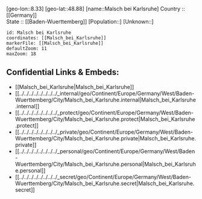 ﻿---
location: [48.88,8.33] 
mapzoom: [7,12] 
mapmarker: city 
type: City
tags:
- geo/City


SpocWebEntityId: 32241
isDeleted: false
confidential: public

---
[geo-lon::8.33] 
[geo-lat::48.88] 
[name::Malsch bei Karlsruhe] 
Country :: [[Germany]]  
State :: [[Baden-Wuerttemberg]] 
[Population::] 
[Unknown::] 


```leaflet
id: Malsch bei Karlsruhe
coordinates: [[Malsch_bei_Karlsruhe]] 
markerFile: [[Malsch_bei_Karlsruhe]] 
defaultZoom: 11 
maxZoom: 18
```


## Confidential Links & Embeds: 
- [[Malsch_bei_Karlsruhe|Malsch_bei_Karlsruhe]]  
- [[../../../../../../../../_internal/geo/Continent/Europe/Germany/West/Baden-Wuerttemberg/City/Malsch_bei_Karlsruhe.internal|Malsch_bei_Karlsruhe.internal]] 
- [[../../../../../../../../_protect/geo/Continent/Europe/Germany/West/Baden-Wuerttemberg/City/Malsch_bei_Karlsruhe.protect|Malsch_bei_Karlsruhe.protect]] 
- [[../../../../../../../../_private/geo/Continent/Europe/Germany/West/Baden-Wuerttemberg/City/Malsch_bei_Karlsruhe.private|Malsch_bei_Karlsruhe.private]] 
- [[../../../../../../../../_personal/geo/Continent/Europe/Germany/West/Baden-Wuerttemberg/City/Malsch_bei_Karlsruhe.personal|Malsch_bei_Karlsruhe.personal]] 
- [[../../../../../../../../_secret/geo/Continent/Europe/Germany/West/Baden-Wuerttemberg/City/Malsch_bei_Karlsruhe.secret|Malsch_bei_Karlsruhe.secret]] 
